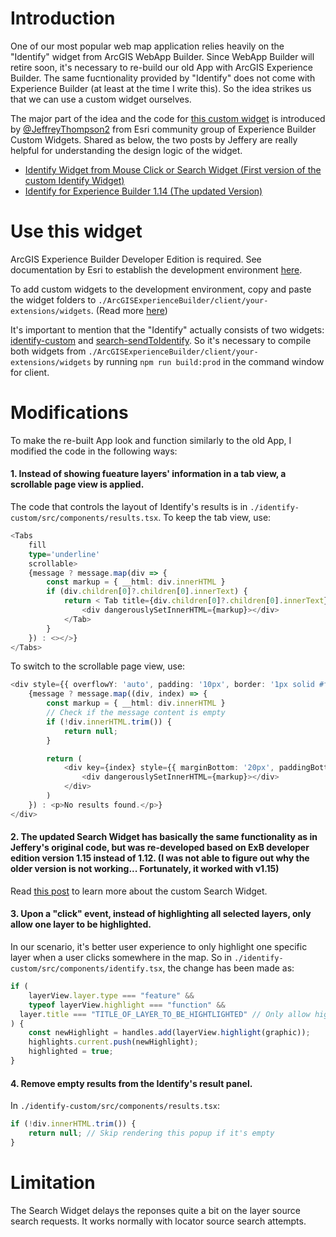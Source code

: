 # Introduction

One of our most popular web map application relies heavily on the "Identify" widget from ArcGIS WebApp Builder. Since WebApp Builder will retire soon, it's necessary to re-build our old App with ArcGIS Experience Builder. The same fucntionality provided by "Identify" does not come with Experience Builder (at least at the time I write this). So the idea strikes us that we can use a custom widget ourselves.

The major part of the idea and the code for [this custom widget](https://community.esri.com/t5/experience-builder-custom-widgets/identify-for-experience-builder-1-14/tac-p/1594245#M232) is introduced by [@JeffreyThompson2](https://community.esri.com/t5/user/viewprofilepage/user-id/677423) from Esri community group of Experience Builder Custom Widgets. Shared as below, the two posts by Jeffery are really helpful for understanding the design logic of the widget.

- [Identify Widget from Mouse Click or Search Widget (First version of the custom Identify Widget)](https://community.esri.com/t5/experience-builder-custom-widgets/identify-widget-from-mouse-click-or-search-widget/tac-p/1596103#M234)
- [Identify for Experience Builder 1.14 (The updated Version)](https://community.esri.com/t5/experience-builder-custom-widgets/identify-for-experience-builder-1-14/ta-p/1480343)

# Use this widget

ArcGIS Experience Builder Developer Edition is required. See documentation by Esri to establish the development environment [here](https://developers.arcgis.com/experience-builder/guide/install-guide/).

To add custom widgets to the development environment, copy and paste the widget folders to `./ArcGISExperienceBuilder/client/your-extensions/widgets`. (Read more [here](https://developers.arcgis.com/experience-builder/guide/getting-started-widget/))

It's important to mention that the "Identify" actually consists of two widgets: [identify-custom](https://github.com/weiliu-gis/exb-identify-widget/tree/master/identify-custom) and [search-sendToIdentify](https://github.com/weiliu-gis/exb-identify-widget/tree/master/search-sendToIdentify). So it's necessary to compile both widgets from `./ArcGISExperienceBuilder/client/your-extensions/widgets` by running `npm run build:prod` in the command window for client.

# Modifications

To make the re-built App look and function similarly to the old App, I modified the code in the following ways:

#### 1. Instead of showing fueature layers' information in a tab view, a scrollable page view is applied.

The code that controls the layout of Identify's results is in `./identify-custom/src/components/results.tsx`. To keep the tab view, use:

```TypeScript
<Tabs
    fill
    type='underline'
    scrollable>
    {message ? message.map(div => {
        const markup = { __html: div.innerHTML }
        if (div.children[0]?.children[0].innerText) {
            return < Tab title={div.children[0]?.children[0].innerText} id={div.id} >
                <div dangerouslySetInnerHTML={markup}></div>
            </Tab>
        }
    }) : <></>}
</Tabs>
```

To switch to the scrollable page view, use:

```TypeScript
<div style={{ overflowY: 'auto', padding: '10px', border: '1px solid #ffffff' }}>
    {message ? message.map((div, index) => {
        const markup = { __html: div.innerHTML }
        // Check if the message content is empty
        if (!div.innerHTML.trim()) {
            return null;
        }

        return (
            <div key={index} style={{ marginBottom: '20px', paddingBottom: '10px', borderBottom: '1px solid #ffffff' }}>
                <div dangerouslySetInnerHTML={markup}></div>
            </div>
        )
    }) : <p>No results found.</p>}
</div>
```

#### 2. The updated Search Widget has basically the same functionality as in Jeffery's original code, but was re-developed based on ExB developer edition version 1.15 instead of 1.12. (I was not able to figure out why the older version is not working... Fortunately, it worked with v1.15)

Read [this post](https://community.esri.com/t5/experience-builder-custom-widgets/identify-widget-from-mouse-click-or-search-widget/tac-p/1596103#M234) to learn more about the custom Search Widget.

#### 3. Upon a "click" event, instead of highlighting all selected layers, only allow one layer to be highlighted.

In our scenario, it's better user experience to only highlight one specific layer when a user clicks somewhere in the map. So in `./identify-custom/src/components/identify.tsx`, the change has been made as:

```TypeScript
if (
    layerView.layer.type === "feature" &&
    typeof layerView.highlight === "function" &&
  layer.title === "TITLE_OF_LAYER_TO_BE_HIGHTLIGHTED" // Only allow highlighting the layer with this title
) {
    const newHighlight = handles.add(layerView.highlight(graphic));
    highlights.current.push(newHighlight);
    highlighted = true;
}
```

#### 4. Remove empty results from the Identify's result panel.

In `./identify-custom/src/components/results.tsx`:

```TypeScript
if (!div.innerHTML.trim()) {
    return null; // Skip rendering this popup if it's empty
}
```

# Limitation

The Search Widget delays the reponses quite a bit on the layer source search requests. It works normally with locator source search attempts.
